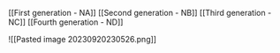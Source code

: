 [[First generation - NA]]
[[Second generation - NB]]
[[Third generation - NC]]
[[Fourth generation - ND]]

![[Pasted image 20230920230526.png]]